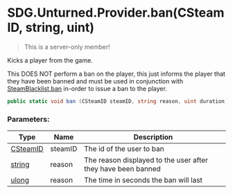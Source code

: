 # SDG.Unturned.Provider.ban(CSteamID, string, uint)

> This is a server-only member!

Kicks a player from the game. 

This DOES NOT perform a ban on the player, this just informs the player that they have been banned and must be used in conjunction with [SteamBlacklist.ban](scripting/sdg/unturned/steamblacklist/ban) in-order to issue a ban to the player.

```csharp
public static void ban (CSteamID steamID, string reason, uint duration);
```

### Parameters:

Type | Name | Description
------------ | ------------- | -------------
[CSteamID](scripting/steamworks/csteamid) | steamID | The id of the user to ban
[string](https://docs.microsoft.com/en-us/dotnet/api/system.string?view=netframework-3.5) | reason | The reason displayed to the user after they have been banned
[ulong](https://docs.microsoft.com/en-us/dotnet/api/system.uint64?view=netframework-3.5) | reason | The time in seconds the ban will last